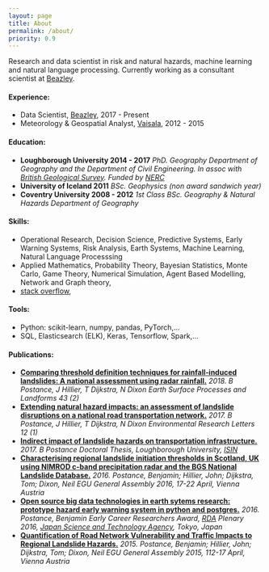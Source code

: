 ```yaml
---
layout: page
title: About
permalink: /about/
priority: 0.9
---
```


Research and data scientist in risk and natural hazards, machine learning and natural language processing. 
Currently working as a consultant scientist at [Beazley](https://www.beazley.com/london_market.html).

#### Experience:
 - Data Scientist, [Beazley](https://www.beazley.com/london_market.html), 2017 - Present
 - Meteorology & Geospatial Analyst, [Vaisala](https://www.vaisala.com/en), 2012 - 2015

#### Education:
 - **Loughborough University 2014 - 2017**
	*PhD. Geography
	Department of Geography and the Department of Civil Engineering.
	In assoc with [British Geological Survey](https://www.bgs.ac.uk/).
	Funded by [NERC](https://nerc.ukri.org/)*
 - **University of Iceland 2011**
	*BSc. Geophysics (non award sandwich year)*
 - **Coventry University 2008 - 2012**
	*1st Class BSc. Geography & Natural Hazards
	Department of Geography*

#### Skills:
  - Operational Research, Decision Science, Predictive Systems, Early Warning Systems, Risk Analysis, Earth Systems, Machine Learning, Natural Language Processsing
  - Applied Mathematics, Probability Theory, Bayesian Statistics, Monte Carlo, Game Theory, Numerical Simulation, Agent Based Modelling, Network and Graph theory, 
  - [stack overflow](https://stackexchange.com/users/5244883/benp?tab=accounts), 

#### Tools:
  - Python: scikit-learn, numpy, pandas, PyTorch,...
  - SQL, Elasticsearch (ELK), Keras, Tensorflow, Spark,...
  
#### Publications:
- [**Comparing threshold definition techniques for rainfall‐induced landslides: A national assessment using radar rainfall.**](https://onlinelibrary.wiley.com/doi/pdf/10.1002/esp.4202)
	*2018. B Postance, J Hillier, T Dijkstra, N Dixon
	Earth Surface Processes and Landforms 43 (2)*
- [**Extending natural hazard impacts: an assessment of landslide disruptions on a national road transportation network.**](https://iopscience.iop.org/article/10.1088/1748-9326/aa5555/meta)
	*2017. B Postance, J Hillier, T Dijkstra, N Dixon
	Environmental Research Letters 12 (1)*
- [**Indirect impact of landslide hazards on transportation infrastructure.**](https://ethos.bl.uk/OrderDetails.do?uin=uk.bl.ethos.747889)
	*2017. B Postance
	Doctoral Thesis, Loughborough University, [ISIN](http://www.isni.org/isni/0000000472327336)*
- [**Characterising regional landslide initiation thresholds in Scotland, UK using NIMROD c-band precipitation radar and the BGS National Landslide Database.**](http://adsabs.harvard.edu/abs/2016EGUGA..18.4480P)
	*2016. Postance, Benjamin; Hillier, John; Dijkstra, Tom; Dixon, Neil
	EGU General Assembly 2016, 17-22 April, Vienna Austria*
- [**Open source big data technologies in earth sytems research: prototype hazard early warning system in python and postgres.**](https://rd-alliance.org/early-career-european-researchers-scientists-working-data-march-2016.html)
	*2016. Postance, Benjamin
	Early Career Researchers Award, [RDA](https://rd-alliance.org/plenaries/rda-seventh-plenary-meeting-tokyo-japan) Plenary 2016, [Japan Science and Technology Agency](http://www.jst.go.jp/EN/), Tokyo, Japan*
- [**Quantification of Road Network Vulnerability and Traffic Impacts to Regional Landslide Hazards.**](http://adsabs.harvard.edu/abs/2015EGUGA..17.3677P)
	*2015. Postance, Benjamin; Hillier, John; Dijkstra, Tom; Dixon, Neil
	EGU General Assembly 2015, 112-17 April, Vienna Austria*